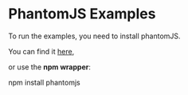 
# PhantomJS Examples

To run the examples, you need to install phantomJS.  

You can find it [here](http://phantomjs.org),

or use the **npm wrapper**:  

npm install phantomjs
